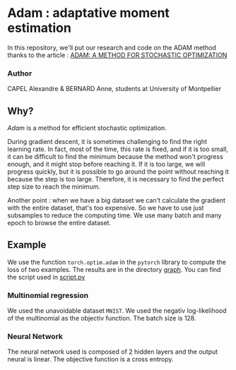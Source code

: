 # Adam : adaptative moment estimation

In this repository, we'll put our research and code on the ADAM method 
thanks to the article : [ADAM: A METHOD FOR STOCHASTIC 
OPTIMIZATION](https://browse.arxiv.org/pdf/1412.6980.pdf)

### Author
CAPEL Alexandre & BERNARD Anne, students at University of Montpellier

## Why?

*Adam* is a method for efficient stochastic optimization. 

During gradient descent, it is sometimes challenging to find the right learning rate. In fact, most of the time, this rate is fixed, and if it is too small, it can be difficult to find the minimum because the method won't progress enough, and it might stop before reaching it. If it is too large, we will progress quickly, but it is possible to go around the point without reaching it because the step is too large. Therefore, it is necessary to find the perfect step size to reach the minimum. 

Another point : when we have a big dataset we can't calculate the gradient with the entire dataset, that's too expensive. So we have to use just subsamples to reduce the computing time. We use many batch and many epoch to browse the entire dataset. 

## Example

We use the function `torch.optim.adam` in the `pytorch` library to compute the loss of two examples. The results are in the directory [graph](graph). You can find the script used in [script.py](script.py)

### Multinomial regression

We used the unavoidable dataset `MNIST`. We used the negativ log-likelihood of the multinomial as the objectiv function. The batch size is 128.

### Neural Network 

The neural network used is composed of 2 hidden layers and the output neural is linear. The objective function is a cross entropy.

